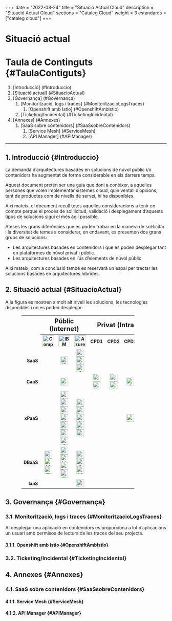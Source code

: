 +++
date        = "2022-08-24"
title       = "Situació Actual Cloud"
description = "Situació Actual Cloud"
sections    = "Cataleg Cloud"
weight	    = 3
estandards =  ["cataleg cloud"]
+++

# Situació actual
<link rel="stylesheet" type="text/css" href="https://cdn.datatables.net/1.10.18/css/jquery.dataTables.min.css">
<link rel="stylesheet" type="text/css" href="https://cdn.datatables.net/responsive/2.2.2/css/responsive.dataTables.min.css">
<link rel="stylesheet" type="text/css" href="https://canigo.ctti.gencat.cat/drafts/catalegCloud/tableStyle.css">
<script type="text/javascript" language="javascript" src="https://code.jquery.com/jquery-3.3.1.js"></script>
<script type="text/javascript" language="javascript" src="https://cdn.datatables.net/1.10.18/js/jquery.dataTables.min.js"></script>
<script type="text/javascript" language="javascript" src="https://cdn.datatables.net/responsive/2.2.2/js/dataTables.responsive.min.js"></script>
<!--<script type="text/javascript" language="javascript" src="catalegCloud.js"></script>-->

# **Taula de Continguts** {#TaulaContiguts}

1. [Introducció] (#Introduccio)
2. [Situació actual] (#SituacioActual)
3. [Governança] (#Governança)
    1. [Monitorització, logs i traces] (#MonitoritzacioLogsTraces)
        1. [Openshift amb Istio] (#OpenshiftAmbIstio)
    2. [Ticketing/Incidental] (#TicketingIncidental)
4. [Annexes] (#Annexes)
    1. [SaaS sobre contenidors] (#SaaSsobreContenidors)
        1. [Service Mesh] (#ServiceMesh)
        2. [API Manager] (#APIManager)

---

## **1. Introducció** {#Introduccio}

La demanda d’arquitectures basades en solucions de núvol públic i/o contenidors ha augmentat de forma considerable en els darrers temps.

Aquest document pretén ser una guia que doni a conèixer, a aquelles persones que volen implementar sistemes cloud, quin ventall d’opcions, tant de productes com de nivells de servei, hi ha disponibles.

Així mateix, el document recull totes aquelles consideracions a tenir en compte perquè el procés de sol·licitud, validació i desplegament d’aquests tipus de solucions sigui el més àgil possible.

Ateses les grans diferències que es poden trobar en la manera de sol·licitar i la diversitat de temes a considerar, en endavant, es presenten dos grans grups de solucions:
- Les arquitectures basades en contenidors i que es poden desplegar tant en plataformes de núvol privat i públic.
- Les arquitectures basades en l’ús d’elements de núvol públic.

Així mateix, com a conclusió també es reservarà un espai per tractar les solucions basades en arquitectures híbrides.

## **2. Situació actual** {#SituacioActual}

A la figura es mostren a molt alt nivell les solucions, les tecnologies disponibles i on es poden desplegar:
<table cellpadding="7" cellspacing="1" style="padding-left:50px;border-collapse:collapse;width:80%;">
    <tr>
        <th style="border-style: none;"></th>
        <th colspan="3" style="font-size: 20px;"><strong>Públic (Internet)</strong></th>
        <th colspan="4" style="font-size: 20px;"><strong>Privat (Intranet)</strong></th>
    </tr>
    <tr>
        <th width="9%" style="border-style: none;"></th>
        <th width="13%" style="font-size: 14px;"><div align="center"><img src="../../catalegCloud/compose.png" width="36" height="36" alt="Compose"></div></th>
        <th width="13%" style="font-size: 14px;"><div align="center"><img src="../../catalegCloud/ibmcloud.png" width="36" height="36" alt="IBM Cloud"></div></th>
        <th width="13%" style="font-size: 14px;"><div align="center"><img src="../../catalegCloud/azure.png" width="36" height="36" alt="Azure"></div></th>
        <th width="13%" style="font-size: 14px;"><div align="center">CPD1</div></th>
        <th width="13%" style="font-size: 14px;"><div align="center">CPD2</div></th>
        <th width="13%" style="font-size: 14px;"><div align="center">CPD3</div></th>
        <th width="13%" style="font-size: 14px;"><div align="center">CPD4</div></th>
    </tr>
    <tr>
        <th align="right" style="border-style: none;font-size: 14px;text-align: right;"><strong>SaaS</th>
        <td align="center"></td>
        <td align="center"><img src="../../catalegCloud/apiconnect.png" height="24" alt="IBM Apiconnect"></td>
        <td align="center"><img src="../../catalegCloud/powerapps.png" height="24" alt="PowerApps"> <img src="../../catalegCloud/dynamics365.png" height="24" alt="Swarm"> <img src="../../catalegCloud/cdn.png" height="24" alt="CDN"></td>
        <td align="center"></td>
        <td align="center"></td>
        <td align="center"></td>
        <td align="center"></td>
    </tr>
    <tr>
        <th align="right" style="border-style: none;font-size: 14px;text-align: right;"><strong>CaaS</strong></th>
        <td align="center"></td>
        <td align="center"><img src="../../catalegCloud/kubernetes.png" height="24" alt="Kubernetes"></td>
        <td align="center"></td>
        <td align="center"><img src="../../catalegCloud/swarm.png" height="24" alt="Swarm"> <img src="../../catalegCloud/kubernetes.png" height="24" alt="Kubernetes"></td>
        <td align="center"><img src="../../catalegCloud/kubernetes.png" height="24" alt="Kubernetes"> <img src="../../catalegCloud/openshift.png" height="24" alt="Openshift"></td>
        <td align="center"><img src="../../catalegCloud/openshift.png" height="24" alt="Openshift"></td>
        <td align="center"><img src="../../catalegCloud/openshift.png" height="24" alt="Openshift"></td>
    </tr>
    <tr>
        <th align="right" style="border-style: none;font-size: 14px;text-align: right;"><strong>xPaaS</strong></th>
        <td align="center"></td>
        <td align="center"><img src="../../catalegCloud/javaliberty.png" height="24" alt="JavaLiberty"> <img src="../../catalegCloud/python.png" height="24" alt="Python"> <img src="../../catalegCloud/ruby.png" height="24" alt="Ruby"> <img src="../../catalegCloud/nginx.png" height="24" alt="NGinx"> <img src="../../catalegCloud/php.png" height="24" alt="Php"> <img src="../../catalegCloud/nodejs.png" height="24" alt="NodeJS"> <img src="../../catalegCloud/go.png" height="24" alt="Go"></td>
        <td align="center"><img src="../../catalegCloud/microsoftnet.png" height="24" alt="Microsoft .Net"> <img src="../../catalegCloud/python.png" height="24" alt="Python"> <img src="../../catalegCloud/java.png" height="24" alt="Java"> <img src="../../catalegCloud/php.png" height="24" alt="Php"> <img src="../../catalegCloud/nodejs.png" height="24" alt="NodeJS"></td>
        <td align="center"></td>
        <td align="center"></td>
        <td align="center"><img src="../../catalegCloud/istio.png" height="24" alt="Istio"></td>
        <td align="center"><img src="../../catalegCloud/istio.png" height="24" alt="Istio"></td>
    </tr>
    <tr>
        <th align="right" style="border-style: none;font-size: 14px;text-align: right;"><strong>DBaaS</strong></th>
        <td align="center"><img src="../../catalegCloud/postgresql.png" height="24" alt="PostgreSQL"> <img src="../../catalegCloud/mongodb.png" height="24" alt="MongoDB"> <img src="../../catalegCloud/elasticsearch.png" height="24" alt="ElasticSearch"></td>
        <td align="center"><img src="../../catalegCloud/postgresql.png" height="24" alt="PostgreSQL"> <img src="../../catalegCloud/mongodb.png" height="24" alt="MongoDB"> <img src="../../catalegCloud/redis.png" height="24" alt="Redis"> <img src="../../catalegCloud/elasticsearch.png" height="24" alt="ElasticSearch"></td>
        <td align="center"><img src="../../catalegCloud/postgresql.png" height="24" alt="PostgreSQL"> <img src="../../catalegCloud/sqlserver.png" height="24" alt="SQLServer"> <img src="../../catalegCloud/mysql.png" height="24" alt="MySQL"></td>
        <td align="center"></td>
        <td align="center"></td>
        <td align="center"></td>
        <td align="center"><img src="../../catalegCloud/postgresql.png" height="24" alt="PostgreSQL"> <img src="../../catalegCloud/mysql.png" height="24" alt="MySQL"></td>
    </tr>
    <tr>
        <th align="right" style="border-style: none;font-size: 14px;text-align: right;"><strong>IaaS</strong></th>
        <td align="center"></td>
        <td align="center"></td>
        <td align="center"><img src="../../catalegCloud/iaas.png" height="24" alt="IaaS"></td>
        <td align="center"></td>
        <td align="center"></td>
        <td align="center"></td>
        <td align="center"></td>
    </tr>
</table>

## **3. Governança** {#Governança}

### **3.1. Monitorització, logs i traces** {#MonitoritzacioLogsTraces}

Al desplegar una aplicació en contenidors es proporciona a lot d’aplicacions un usuari amb permisos de lectura de les traces del seu projecte.

#### **3.1.1. Openshift amb Istio** {#OpenshiftAmbIstio}

### **3.2. Ticketing/Incidental** {#TicketingIncidental}

## **4. Annexes** {#Annexes}

### **4.1. SaaS sobre contenidors** {#SaaSsobreContenidors}

#### **4.1.1. Service Mesh** {#ServiceMesh}

#### **4.1.2. API Manager** {#APIManager}
